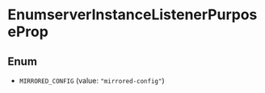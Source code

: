 

# EnumserverInstanceListenerPurposeProp

## Enum


* `MIRRORED_CONFIG` (value: `"mirrored-config"`)



